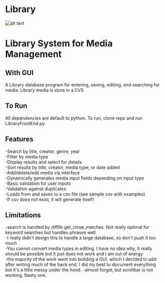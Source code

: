 # Library
![alt text](https://i.imgur.com/Zt9jPnY.gif "Library gif")
# Library System for Media Management
## With GUI
A Library database program for entering, saving, editing, and searching for media. Library media is store in a CVS

## To Run
All dependencies are default to python. To run, clone repo and run LibraryFrontEnd.py

## Features
-Search by title, creator, genre, year\
-Filter by media type\
-Display results and select for details\
-Sort results by title, creator, media type, or date added\
-Add/delete/edit media via interface\
-Dynamically generates media input fields depending on input type\
-Basic validation for user inputs\
-Validation against duplicates\
-Loads from and saves to a csv file (see sample csv with examples)\
-If csv does not exist, it will generate itself\

## Limitations
-search is handled by difflib get_close_matches. Not really optimal for keyword searches but handles phrases well\
-I really didn't design this to handle a large database, so don't push it too much\
-You cannot convert media types in editing. I have no idea why, it really should be possible but it just does not work and I am out of energy\
-the majority of the work went into building a GUI, which I decided to add after writing much of the back end. I did my best to document everything but it's a little messy under the hood.
-almost forgot, but scrollbar is not working. Nasty one.
